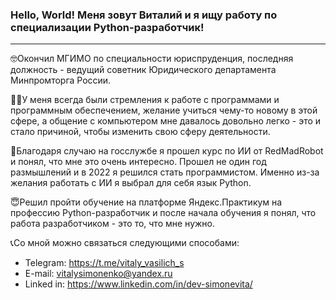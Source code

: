 ### Hello, World! Меня зовут Виталий и я ищу работу по специализации Python-разработчик!
_________________________________________________

🤓Окончил МГИМО по специальности юриспруденция, последняя должность - ведущий советник Юридического департамента Минпромторга России.

👨‍💻У меня всегда были стремления к работе с программами и программным обеспечением, желание учиться чему-то новому в этой сфере, а общение с компьютером мне давалось довольно легко - это и стало причиной, чтобы изменить свою сферу деятельности.

🤖Благодаря случаю на госслужбе я прошел курс по ИИ от RedMadRobot и понял, что мне это очень интересно. Прошел не один год размышлений и в 2022 я решился стать программистом. Именно из-за желания работать с ИИ я выбрал для себя язык Python.

😇Решил пройти обучение на платформе Яндекс.Практикум на профессию Python-разработчик и после начала обучения я понял, что работа разработчиком - это то, что мне нужно.

📞Со мной можно связаться следующими способами:
- Telegram: https://t.me/vitaly_vasilich_s
- E-mail: vitalysimonenko@yandex.ru
- Linked in: https://www.linkedin.com/in/dev-simonevita/

